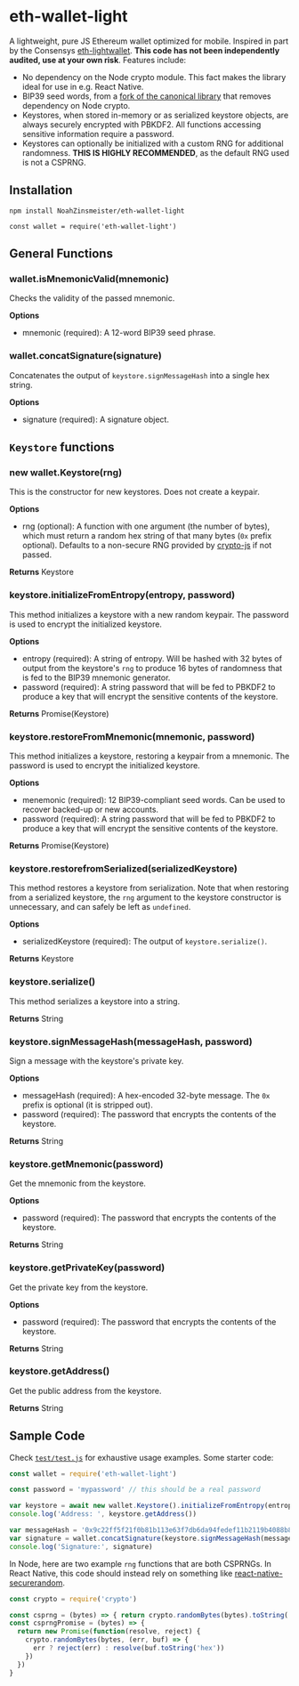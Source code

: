 # eth-wallet-light

A lightweight, pure JS Ethereum wallet optimized for mobile. Inspired in part by the Consensys [eth-lightwallet](https://github.com/ConsenSys/eth-lightwallet). **This code has not been independently audited, use at your own risk**. Features include:
- No dependency on the Node crypto module. This fact makes the library ideal for use in e.g. React Native.
- BIP39 seed words, from a [fork of the canonical library](https://github.com/NoahZinsmeister/bip39) that removes dependency on Node crypto.
- Keystores, when stored in-memory or as serialized keystore objects, are always securely encrypted with PBKDF2. All functions accessing sensitive information require a password.
- Keystores can optionally be initialized with a custom RNG for additional randomness. **THIS IS HIGHLY RECOMMENDED**, as the default RNG used is not a CSPRNG.

## Installation

`npm install NoahZinsmeister/eth-wallet-light`

`const wallet = require('eth-wallet-light')`

## General Functions
### wallet.isMnemonicValid(mnemonic)
Checks the validity of the passed mnemonic.

**Options**
- mnemonic (required): A 12-word BIP39 seed phrase.

### wallet.concatSignature(signature)
Concatenates the output of `keystore.signMessageHash` into a single hex string.

**Options**
- signature (required): A signature object.

## `Keystore` functions

### new wallet.Keystore(rng)
This is the constructor for new keystores. Does not create a keypair.

**Options**
- rng (optional): A function with one argument (the number of bytes), which must return a random hex string of that many bytes (`0x` prefix optional). Defaults to a non-secure RNG provided by [crypto-js](https://github.com/brix/crypto-js) if not passed.

**Returns** Keystore

### keystore.initializeFromEntropy(entropy, password)
This method initializes a keystore with a new random keypair. The password is used to encrypt the initialized keystore.

**Options**
- entropy (required): A string of entropy. Will be hashed with 32 bytes of output from the keystore's `rng` to produce 16 bytes of randomness that is fed to the BIP39 mnemonic generator.
- password (required): A string password that will be fed to PBKDF2 to produce a key that will encrypt the sensitive contents of the keystore.

**Returns** Promise(Keystore)

### keystore.restoreFromMnemonic(mnemonic, password)
This method initializes a keystore, restoring a keypair from a mnemonic. The password is used to encrypt the initialized keystore.

**Options**
- menemonic (required): 12 BIP39-compliant seed words. Can be used to recover backed-up or new accounts.
- password (required): A string password that will be fed to PBKDF2 to produce a key that will encrypt the sensitive contents of the keystore.

**Returns** Promise(Keystore)

### keystore.restorefromSerialized(serializedKeystore)
This method restores a keystore from serialization. Note that when restoring from a serialized keystore, the `rng` argument to the keystore constructor is unnecessary, and can safely be left as `undefined`.

**Options**
- serializedKeystore (required): The output of `keystore.serialize()`.

**Returns** Keystore

### keystore.serialize()
This method serializes a keystore into a string.

**Returns** String

### keystore.signMessageHash(messageHash, password)
Sign a message with the keystore's private key.

**Options**
- messageHash (required): A hex-encoded 32-byte message. The `0x` prefix is optional (it is stripped out).
- password (required): The password that encrypts the contents of the keystore.

**Returns** String

### keystore.getMnemonic(password)
Get the mnemonic from the keystore.

**Options**
- password (required): The password that encrypts the contents of the keystore.

**Returns** String

### keystore.getPrivateKey(password)
Get the private key from the keystore.

**Options**
- password (required): The password that encrypts the contents of the keystore.

**Returns** String

### keystore.getAddress()
Get the public address from the keystore.

**Returns** String

## Sample Code

Check [`test/test.js`](./test/test.js) for exhaustive usage examples. Some starter code:

```javascript
const wallet = require('eth-wallet-light')

const password = 'mypassword' // this should be a real password

var keystore = await new wallet.Keystore().initializeFromEntropy(entropy, password)
console.log('Address: ', keystore.getAddress())

var messageHash = '0x9c22ff5f21f0b81b113e63f7db6da94fedef11b2119b4088b89664fb9a3cb658'
var signature = wallet.concatSignature(keystore.signMessageHash(messageHash, password))
console.log('Signature:', signature)
```

In Node, here are two example `rng` functions that are both CSPRNGs. In React Native, this code should instead rely on something like [react-native-securerandom](https://github.com/rh389/react-native-securerandom).

```javascript
const crypto = require('crypto')

const csprng = (bytes) => { return crypto.randomBytes(bytes).toString('hex') }
const csprngPromise = (bytes) => {
  return new Promise(function(resolve, reject) {
    crypto.randomBytes(bytes, (err, buf) => {
      err ? reject(err) : resolve(buf.toString('hex'))
    })
  })
}
